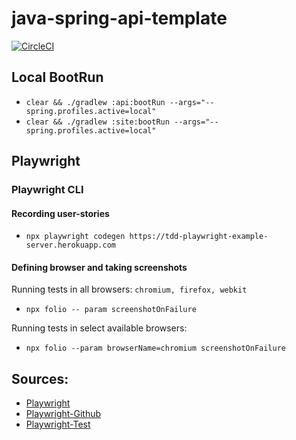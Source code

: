 # java-spring-api-template

[![CircleCI](https://circleci.com/gh/hc-sc/tdd-playwright-example/tree/dev.svg?style=svg&circle-token=92059dd0eb09d496bda4cde2b7bfdaa186c2f329)](https://circleci.com/gh/hc-sc/tdd-playwright-example/tree/dev)

## Local BootRun
* `clear && ./gradlew :api:bootRun --args="--spring.profiles.active=local"`
* `clear && ./gradlew :site:bootRun --args="--spring.profiles.active=local"`


## Playwright

### Playwright CLI

#### Recording user-stories
* `npx playwright codegen https://tdd-playwright-example-server.herokuapp.com`

#### Defining browser and taking screenshots
Running tests in all browsers: `chromium, firefox, webkit`
* `npx folio -- param screenshotOnFailure`

Running tests in select available browsers:
* `npx folio --param browserName=chromium screenshotOnFailure`

## Sources:
* [Playwright](https://playwright.dev/ "Playwright.dev")
* [Playwright-Github](https://github.com/microsoft/playwright "Playwright Github")
* [Playwright-Test](https://github.com/microsoft/playwright-test "Playwright-test")
